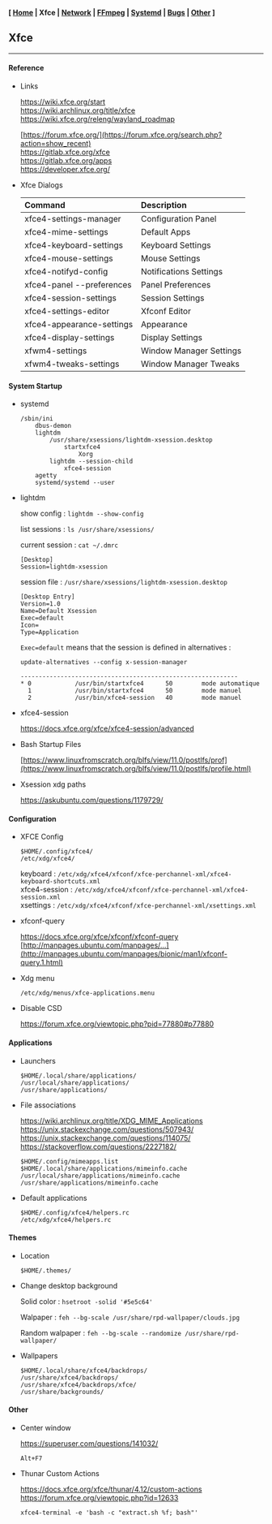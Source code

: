 <link href="style.css" rel="stylesheet"></link>

**[ [Home](00-Home.html) | Xfce | [Network](10-Network.html) | [FFmpeg](15-FFmpeg.html) | [Systemd](20-Systemd.html) | [Bugs](25-Bugs.html) | [Other](99-Other.html) ]**

## Xfce

---

#### Reference

* Links
    
    https://wiki.xfce.org/start  
    https://wiki.archlinux.org/title/xfce  
    https://wiki.xfce.org/releng/wayland_roadmap  
    
    [https://forum.xfce.org/](https://forum.xfce.org/search.php?action=show_recent)  
    https://gitlab.xfce.org/xfce  
    https://gitlab.xfce.org/apps  
    https://developer.xfce.org/  

* Xfce Dialogs
    
    | Command                   | Description               |
    | :------------------------ | :------------------------ |
    | xfce4-settings-manager    | Configuration Panel       |
    | xfce4-mime-settings       | Default Apps              |
    | xfce4-keyboard-settings   | Keyboard Settings         |
    | xfce4-mouse-settings      | Mouse Settings            |
    | xfce4-notifyd-config      | Notifications Settings    |
    | xfce4-panel --preferences | Panel Preferences         |
    | xfce4-session-settings    | Session Settings          |
    | xfce4-settings-editor     | Xfconf Editor             |
    | xfce4-appearance-settings | Appearance                |
    | xfce4-display-settings    | Display Settings          |
    | xfwm4-settings            | Window Manager Settings   |
    | xfwm4-tweaks-settings     | Window Manager Tweaks     |
    

#### System Startup

* systemd

    ```
    /sbin/ini
        dbus-demon
        lightdm
            /usr/share/xsessions/lightdm-xsession.desktop
                startxfce4
                    Xorg
            lightdm --session-child
                xfce4-session
        agetty
        systemd/systemd --user
    ```

* lightdm

    show config : `lightdm --show-config`
    
    list sessions : `ls /usr/share/xsessions/`

    current session : `cat ~/.dmrc`

    ```
    [Desktop]
    Session=lightdm-xsession
    ```

    session file : `/usr/share/xsessions/lightdm-xsession.desktop`

    ```
    [Desktop Entry]
    Version=1.0
    Name=Default Xsession
    Exec=default
    Icon=
    Type=Application
    ```
    
    `Exec=default` means that the session is defined in alternatives :
    
    `update-alternatives --config x-session-manager`
    
    ```
    ------------------------------------------------------------
    * 0            /usr/bin/startxfce4      50        mode automatique
      1            /usr/bin/startxfce4      50        mode manuel
      2            /usr/bin/xfce4-session   40        mode manuel

    ```
    
* xfce4-session
    
    https://docs.xfce.org/xfce/xfce4-session/advanced  

* Bash Startup Files
    
    [https://www.linuxfromscratch.org/blfs/view/11.0/postlfs/prof](https://www.linuxfromscratch.org/blfs/view/11.0/postlfs/profile.html)  

* Xsession xdg paths
    
    https://askubuntu.com/questions/1179729/  


#### Configuration

* XFCE Config
    
    ```
    $HOME/.config/xfce4/
    /etc/xdg/xfce4/
    ```

    keyboard : `/etc/xdg/xfce4/xfconf/xfce-perchannel-xml/xfce4-keyboard-shortcuts.xml`  
    xfce4-session : `/etc/xdg/xfce4/xfconf/xfce-perchannel-xml/xfce4-session.xml`  
    xsettings : `/etc/xdg/xfce4/xfconf/xfce-perchannel-xml/xsettings.xml`  

* xfconf-query
    
    https://docs.xfce.org/xfce/xfconf/xfconf-query  
    [http://manpages.ubuntu.com/manpages/...](http://manpages.ubuntu.com/manpages/bionic/man1/xfconf-query.1.html)  

* Xdg menu
    
    `/etc/xdg/menus/xfce-applications.menu`

* Disable CSD
    
    https://forum.xfce.org/viewtopic.php?pid=77880#p77880  


#### Applications

* Launchers

    ```
    $HOME/.local/share/applications/
    /usr/local/share/applications/
    /usr/share/applications/
    ```

* File associations
    
    https://wiki.archlinux.org/title/XDG_MIME_Applications  
    https://unix.stackexchange.com/questions/507943/  
    https://unix.stackexchange.com/questions/114075/  
    https://stackoverflow.com/questions/2227182/  

    ```
    $HOME/.config/mimeapps.list
    $HOME/.local/share/applications/mimeinfo.cache
    /usr/local/share/applications/mimeinfo.cache
    /usr/share/applications/mimeinfo.cache
    ```

* Default applications

    ```
    $HOME/.config/xfce4/helpers.rc
    /etc/xdg/xfce4/helpers.rc
    ```

#### Themes

* Location
    
    `$HOME/.themes/`

* Change desktop background

    Solid color : `hsetroot -solid '#5e5c64'`  
    
    Walpaper : `feh --bg-scale /usr/share/rpd-wallpaper/clouds.jpg`  
    
    Random walpaper : `feh --bg-scale --randomize /usr/share/rpd-wallpaper/`  

* Wallpapers

    ```
    $HOME/.local/share/xfce4/backdrops/
    /usr/share/xfce4/backdrops/
    /usr/share/xfce4/backdrops/xfce/
    /usr/share/backgrounds/
    ```


#### Other

* Center window
    
    https://superuser.com/questions/141032/  
    
    `Alt+F7`

* Thunar Custom Actions
    
    https://docs.xfce.org/xfce/thunar/4.12/custom-actions  
    https://forum.xfce.org/viewtopic.php?id=12633  
    
    `xfce4-terminal -e 'bash -c "extract.sh %f; bash"'`


